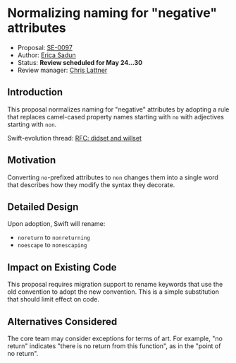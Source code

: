# Normalizing naming for "negative" attributes

* Proposal: [SE-0097](0097-negative-attributes.md)
* Author: [Erica Sadun](https://github.com/erica)
* Status: **Review scheduled for May 24...30**
* Review manager: [Chris Lattner](http://github.com/lattner)

## Introduction

This proposal normalizes naming for "negative" attributes by adopting a rule 
that replaces camel-cased property names starting with `no` with adjectives 
starting with `non`. 

Swift-evolution thread:
[RFC: didset and willset](http://thread.gmane.org/gmane.comp.lang.swift.evolution/17534)

## Motivation

Converting `no`-prefixed attributes to `non` changes them into a single word that 
describes how they modify the syntax they decorate.

## Detailed Design

Upon adoption, Swift will rename:

* `noreturn` to `nonreturning`
* `noescape` to `nonescaping`

## Impact on Existing Code

This proposal requires migration support to rename keywords that use the old convention to
adopt the new convention. This is a simple substitution that should limit effect on code.

## Alternatives Considered

The core team may consider exceptions for terms of art. For example, "no return" indicates
"there is no return from this function", as in the "point of no return".